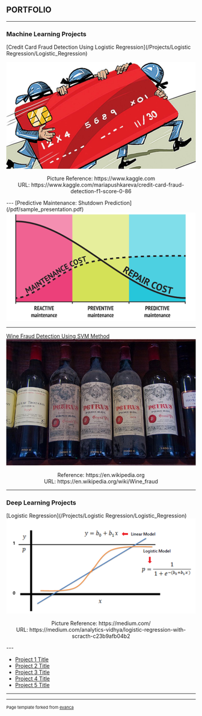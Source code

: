 ## PORTFOLIO
---

### Machine Learning Projects 

[Credit Card Fraud Detection Using Logistic Regression](/Projects/Logistic Regression/Logistic_Regression)
<!-- <a href="/Projects/Logistic Regression/Logistic_Regression/" style="color: red; ">Credit Card Fraud Detection Using Logistic Regression</a> -->
<img src="images/Logistic%20Regression/Credi Card Fraud profile pic.jpg?raw=true"/>
<p align = "center">
Picture Reference: https://www.kaggle.com<br/>
URL: https://www.kaggle.com/mariapushkareva/credit-card-fraud-detection-f1-score-0-86
</p>
---
[Predictive Maintenance: Shutdown Prediction](/pdf/sample_presentation.pdf)
<img src="images/Forecasting/predicitve maintenance profile pic.png?raw=true"/>

---
[Wine Fraud Detection Using SVM Method ](/Projects/SVM/SVM)
<img src="images/SVM/Wine Fraud.jpg?raw=true"/>
<p align = "center">
Reference: https://en.wikipedia.org<br/>
URL: https://en.wikipedia.org/wiki/Wine_fraud
</p>

---

### Deep Learning Projects
[Logistic Regression](/Projects/Logistic Regression/Logistic_Regression)
<img src="images/Logistic%20Regression/Logestic Regression_sample pic2.png?raw=true"/>
<p align = "center">
Picture Reference: https://medium.com/<br/>
URL: https://medium.com/analytics-vidhya/logistic-regression-with-scracth-c23b9afb04b2
</p>
---

- [Project 1 Title](http://example.com/)
- [Project 2 Title](http://example.com/)
- [Project 3 Title](http://example.com/)
- [Project 4 Title](http://example.com/)
- [Project 5 Title](http://example.com/)

---




---
<p style="font-size:11px">Page template forked from <a href="https://github.com/evanca/quick-portfolio">evanca</a></p>
<!-- Remove above link if you don't want to attibute -->
